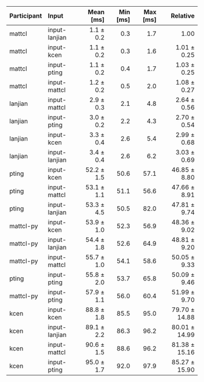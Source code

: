 | Participant | Input | Mean [ms] | Min [ms] | Max [ms] | Relative |
|:---|:---|---:|---:|---:|---:|
| mattcl | input-lanjian | 1.1 ± 0.2 | 0.3 | 1.7 | 1.00 |
| mattcl | input-kcen | 1.1 ± 0.2 | 0.3 | 1.6 | 1.01 ± 0.25 |
| mattcl | input-pting | 1.1 ± 0.2 | 0.4 | 1.7 | 1.03 ± 0.25 |
| mattcl | input-mattcl | 1.2 ± 0.2 | 0.5 | 2.0 | 1.08 ± 0.27 |
| lanjian | input-mattcl | 2.9 ± 0.3 | 2.1 | 4.8 | 2.64 ± 0.56 |
| lanjian | input-pting | 3.0 ± 0.2 | 2.2 | 4.3 | 2.70 ± 0.54 |
| lanjian | input-kcen | 3.3 ± 0.4 | 2.6 | 5.4 | 2.99 ± 0.68 |
| lanjian | input-lanjian | 3.4 ± 0.4 | 2.6 | 6.2 | 3.03 ± 0.69 |
| pting | input-kcen | 52.2 ± 1.5 | 50.6 | 57.1 | 46.85 ± 8.80 |
| pting | input-mattcl | 53.1 ± 1.1 | 51.1 | 56.6 | 47.66 ± 8.91 |
| pting | input-lanjian | 53.3 ± 4.5 | 50.5 | 82.0 | 47.81 ± 9.74 |
| mattcl-py | input-kcen | 53.9 ± 1.0 | 52.3 | 56.9 | 48.36 ± 9.02 |
| mattcl-py | input-lanjian | 54.4 ± 1.8 | 52.6 | 64.9 | 48.81 ± 9.20 |
| mattcl-py | input-mattcl | 55.7 ± 1.0 | 54.1 | 58.6 | 50.05 ± 9.33 |
| pting | input-pting | 55.8 ± 2.0 | 53.7 | 65.8 | 50.09 ± 9.46 |
| mattcl-py | input-pting | 57.9 ± 1.1 | 56.0 | 60.4 | 51.99 ± 9.70 |
| kcen | input-kcen | 88.8 ± 1.8 | 85.5 | 95.0 | 79.70 ± 14.88 |
| kcen | input-lanjian | 89.1 ± 2.2 | 86.3 | 96.2 | 80.01 ± 14.99 |
| kcen | input-mattcl | 90.6 ± 1.5 | 88.6 | 96.2 | 81.38 ± 15.16 |
| kcen | input-pting | 95.0 ± 1.7 | 92.0 | 97.9 | 85.27 ± 15.90 |

